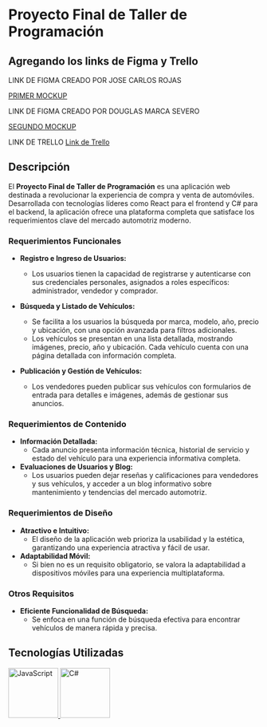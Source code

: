 # Proyecto Final de Taller de Programación

## Agregando los links de Figma y Trello

LINK DE FIGMA CREADO POR JOSE CARLOS ROJAS

[PRIMER MOCKUP](https://www.figma.com/file/FW8bBKNSuo6HMMBTWDtwJf/Untitled?type=design&node-id=0-1&mode=design)

LINK DE FIGMA CREADO POR DOUGLAS MARCA SEVERO

[SEGUNDO MOCKUP](https://www.figma.com/file/mjIYEM31UgB8xYd0PCxgZc/Withe%26Blacks?type=design&node-id=2-8&mode=design)

LINK DE TRELLO
[Link de Trello](https://trello.com/invite/b/sx1Tr3sx/ATTI39879373833e4e795704fcdacf83b3bc3A341EEF/tareataller)

## Descripción

El **Proyecto Final de Taller de Programación** es una aplicación web destinada a revolucionar la experiencia de compra y venta de automóviles. Desarrollada con tecnologías líderes como React para el frontend y C# para el backend, la aplicación ofrece una plataforma completa que satisface los requerimientos clave del mercado automotriz moderno.

### Requerimientos Funcionales

- **Registro e Ingreso de Usuarios:**

  - Los usuarios tienen la capacidad de registrarse y autenticarse con sus credenciales personales, asignados a roles específicos: administrador, vendedor y comprador.

- **Búsqueda y Listado de Vehículos:**

  - Se facilita a los usuarios la búsqueda por marca, modelo, año, precio y ubicación, con una opción avanzada para filtros adicionales.
  - Los vehículos se presentan en una lista detallada, mostrando imágenes, precio, año y ubicación. Cada vehículo cuenta con una página detallada con información completa.

- **Publicación y Gestión de Vehículos:**
  - Los vendedores pueden publicar sus vehículos con formularios de entrada para detalles e imágenes, además de gestionar sus anuncios.

### Requerimientos de Contenido

- **Información Detallada:**
  - Cada anuncio presenta información técnica, historial de servicio y estado del vehículo para una experiencia informativa completa.
- **Evaluaciones de Usuarios y Blog:**
  - Los usuarios pueden dejar reseñas y calificaciones para vendedores y sus vehículos, y acceder a un blog informativo sobre mantenimiento y tendencias del mercado automotriz.

### Requerimientos de Diseño

- **Atractivo e Intuitivo:**
  - El diseño de la aplicación web prioriza la usabilidad y la estética, garantizando una experiencia atractiva y fácil de usar.
- **Adaptabilidad Móvil:**
  - Si bien no es un requisito obligatorio, se valora la adaptabilidad a dispositivos móviles para una experiencia multiplataforma.

### Otros Requisitos

- **Eficiente Funcionalidad de Búsqueda:**
  - Se enfoca en una función de búsqueda efectiva para encontrar vehículos de manera rápida y precisa.

## Tecnologías Utilizadas

<a href="https://www.javascript.com">
  <img src="https://upload.wikimedia.org/wikipedia/commons/9/99/Unofficial_JavaScript_logo_2.svg" alt="JavaScript" width="100" height="100">
</a>

<a href="https://docs.microsoft.com/en-us/dotnet/csharp/">
  <img src="https://upload.wikimedia.org/wikipedia/commons/0/0d/C_Sharp_wordmark.svg" alt="C#" width="100" height="100">
</a>
